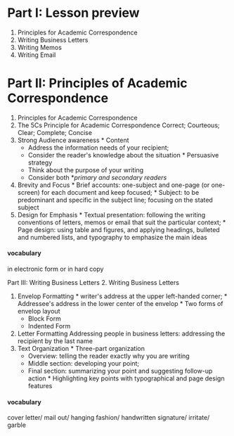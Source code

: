 # Part I: Lesson preview
1. Principles for Academic Correspondence
1. Writing Business Letters
1. Writing Memos
1. Writing Email

# Part II: Principles of Academic Correspondence 
1. Principles for Academic Correspondence
  1. The 5Cs Principle for Academic Correspondence
    Correct; Courteous; Clear; Complete; Concise
  2. Strong Audience awareness
    * Content
      - Address the information needs of your recipient;
      - Consider the reader's knowledge about the situation
    * Persuasive strategy
      - Think about the purpose of your writing
      - Consider both **primary and secondary readers*
  3. Brevity and Focus
    * Brief accounts: one-subject and one-page (or one-screen) for each document and keep focused;
    * Subject: to be predominant and specific in the subject line; focusing on the stated subject
  4. Design for Emphasis
    * Textual presentation: following the writing conventions of letters, memos or email that suit the particular context;
    * Page design: using table and figures, and applying headings, bulleted and numbered lists, and typography to emphasize the main ideas

#### vocabulary
in electronic form or in hard copy

Part III: Writing Business Letters
2. Writing Business Letters
  1. Envelop Formatting
    * writer's address at the upper left-handed corner;
    * Addressee's address in the lower center of the envelop
    * Two forms of envelop layout
      - Block Form
      - Indented Form
  2. Letter Formatting
    Addressing people in business letters: addressing the recipient by the last name
  3. Text Organization
    * Three-part organization
      - Overview: telling the reader exactly why you are writing
      - Middle section: developing your point;
      - Final section: summarizing your point and suggesting follow-up action
    * Highlighting key points with typographical and page design features

#### vocabulary
cover letter/ mail out/ hanging fashion/ handwritten signature/ irritate/ garble

